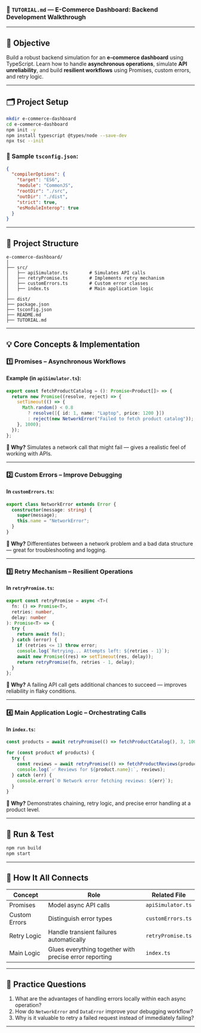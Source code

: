 
### 📘 `TUTORIAL.md` — E-Commerce Dashboard: Backend Development Walkthrough

---

## 🎯 Objective

Build a robust backend simulation for an **e-commerce dashboard** using TypeScript. Learn how to handle **asynchronous operations**, simulate **API unreliability**, and build **resilient workflows** using Promises, custom errors, and retry logic.

---

## 🗂️ Project Setup

```bash
mkdir e-commerce-dashboard
cd e-commerce-dashboard
npm init -y
npm install typescript @types/node --save-dev
npx tsc --init
```

### 🔧 Sample `tsconfig.json`:

```json
{
  "compilerOptions": {
    "target": "ES6",
    "module": "CommonJS",
    "rootDir": "./src",
    "outDir": "./dist",
    "strict": true,
    "esModuleInterop": true
  }
}
```

---

## 📁 Project Structure

```
e-commerce-dashboard/
│
├── src/
│   ├── apiSimulator.ts        # Simulates API calls
│   ├── retryPromise.ts        # Implements retry mechanism
│   ├── customErrors.ts        # Custom error classes
│   ├── index.ts               # Main application logic
│
├── dist/
├── package.json
├── tsconfig.json
├── README.md
├── TUTORIAL.md
```

---

## 💡 Core Concepts & Implementation

### 1️⃣ Promises – Asynchronous Workflows

#### Example (in `apiSimulator.ts`):

```ts
export const fetchProductCatalog = (): Promise<Product[]> => {
  return new Promise((resolve, reject) => {
    setTimeout(() => {
      Math.random() < 0.8
        ? resolve([{ id: 1, name: "Laptop", price: 1200 }])
        : reject(new NetworkError("Failed to fetch product catalog"));
    }, 1000);
  });
};
```

**💬 Why?** Simulates a network call that might fail — gives a realistic feel of working with APIs.

---

### 2️⃣ Custom Errors – Improve Debugging

#### In `customErrors.ts`:

```ts
export class NetworkError extends Error {
  constructor(message: string) {
    super(message);
    this.name = "NetworkError";
  }
}
```

**💬 Why?** Differentiates between a network problem and a bad data structure — great for troubleshooting and logging.

---

### 3️⃣ Retry Mechanism – Resilient Operations

#### In `retryPromise.ts`:

```ts
export const retryPromise = async <T>(
  fn: () => Promise<T>,
  retries: number,
  delay: number
): Promise<T> => {
  try {
    return await fn();
  } catch (error) {
    if (retries <= 1) throw error;
    console.log(`Retrying... Attempts left: ${retries - 1}`);
    await new Promise((res) => setTimeout(res, delay));
    return retryPromise(fn, retries - 1, delay);
  }
};
```

**💬 Why?** A failing API call gets additional chances to succeed — improves reliability in flaky conditions.

---

### 4️⃣ Main Application Logic – Orchestrating Calls

#### In `index.ts`:

```ts
const products = await retryPromise(() => fetchProductCatalog(), 3, 1000);

for (const product of products) {
  try {
    const reviews = await retryPromise(() => fetchProductReviews(product.id), 3, 1000);
    console.log(`✅ Reviews for ${product.name}:`, reviews);
  } catch (err) {
    console.error(`🌐 Network error fetching reviews: ${err}`);
  }
}
```

**💬 Why?** Demonstrates chaining, retry logic, and precise error handling at a product level.

---

## 🚀 Run & Test

```bash
npm run build
npm start
```

---

## 🧩 How It All Connects

| Concept       | Role                                                   | Related File      |
| ------------- | ------------------------------------------------------ | ----------------- |
| Promises      | Model async API calls                                  | `apiSimulator.ts` |
| Custom Errors | Distinguish error types                                | `customErrors.ts` |
| Retry Logic   | Handle transient failures automatically                | `retryPromise.ts` |
| Main Logic    | Glues everything together with precise error reporting | `index.ts`        |

---

## 🧠 Practice Questions

1. What are the advantages of handling errors locally within each async operation?
2. How do `NetworkError` and `DataError` improve your debugging workflow?
3. Why is it valuable to retry a failed request instead of immediately failing?

---

